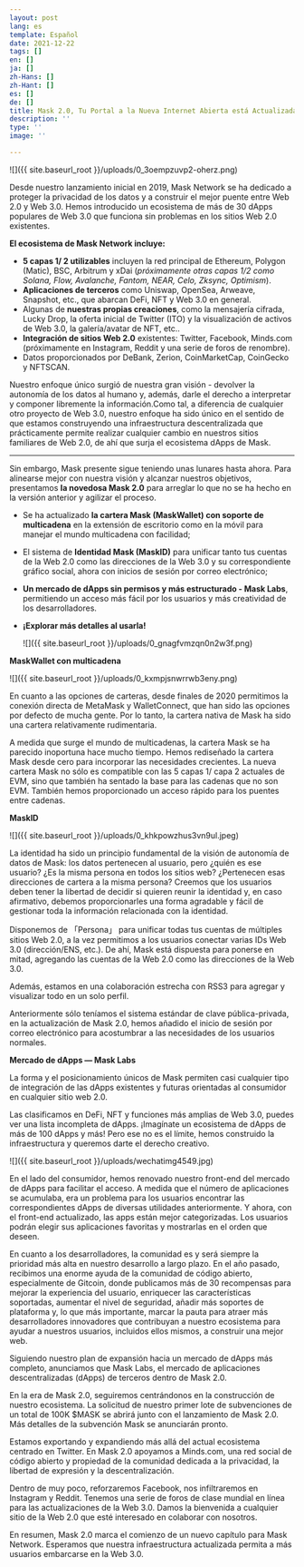 ```yaml
---
layout: post
lang: es
template: Español
date: 2021-12-22
tags: []
en: []
ja: []
zh-Hans: []
zh-Hant: []
es: []
de: []
title: Mask 2.0, Tu Portal a la Nueva Internet Abierta está Actualizada
description: ''
type: ''
image: ''

---
```

![]({{ site.baseurl_root }}/uploads/0_3oempzuvp2-oherz.png)

Desde nuestro lanzamiento inicial en 2019, Mask Network se ha dedicado a proteger la privacidad de los datos y a construir el mejor puente entre Web 2.0 y Web 3.0. Hemos introducido un ecosistema de más de 30 dApps populares de Web 3.0 que funciona sin problemas en los sitios Web 2.0 existentes.

**El ecosistema de Mask Network incluye:**

* **5 capas 1/ 2 utilizables** incluyen la red principal de Ethereum, Polygon (Matic), BSC, Arbitrum y xDai (_próximamente otras capas 1/2 como Solana, Flow, Avalanche, Fantom, NEAR, Celo, Zksync, Optimism_).
* **Aplicaciones de terceros** como Uniswap, OpenSea, Arweave, Snapshot, etc., que abarcan DeFi, NFT y Web 3.0 en general.
* Algunas de **nuestras propias creaciones**, como la mensajería cifrada, Lucky Drop, la oferta inicial de Twitter (ITO) y la visualización de activos de Web 3.0, la galería/avatar de NFT, etc..
* **Integración de sitios Web 2.0** existentes: Twitter, Facebook, Minds.com (próximamente en Instagram, Reddit y una serie de foros de renombre).
* Datos proporcionados por DeBank, Zerion, CoinMarketCap, CoinGecko y NFTSCAN.

Nuestro enfoque único surgió de nuestra gran visión - devolver la autonomía de los datos al humano y, además, darle el derecho a interpretar y componer libremente la información.Como tal, a diferencia de cualquier otro proyecto de Web 3.0, nuestro enfoque ha sido único en el sentido de que estamos construyendo una infraestructura descentralizada que prácticamente permite realizar cualquier cambio en nuestros sitios familiares de Web 2.0, de ahí que surja el ecosistema dApps de Mask.

***

Sin embargo, Mask presente sigue teniendo unas lunares hasta ahora. Para alinearse mejor con nuestra visión y alcanzar nuestros objetivos, presentamos **la novedosa Mask 2.0** para arreglar lo que no se ha hecho en la versión anterior y agilizar el proceso.

* Se ha actualizado **la cartera Mask (MaskWallet) con soporte de multicadena** en la extensión de escritorio como en la móvil para manejar el mundo multicadena con facilidad;
* El sistema de **Identidad Mask (MaskID)** para unificar tanto tus cuentas de la Web 2.0 como las direcciones de la Web 3.0 y su correspondiente gráfico social, ahora con inicios de sesión por correo electrónico;
* **Un mercado de dApps sin permisos y más estructurado - Mask Labs**, permitiendo un acceso más fácil por los usuarios y más creatividad de los desarrolladores.
* **¡Explorar más detalles al usarla!**

  ![]({{ site.baseurl_root }}/uploads/0_gnagfvmzqn0n2w3f.png)

**MaskWallet con multicadena**

![]({{ site.baseurl_root }}/uploads/0_kxmpjsnwrrwb3eny.png)

En cuanto a las opciones de carteras, desde finales de 2020 permitimos la conexión directa de MetaMask y WalletConnect, que han sido las opciones por defecto de mucha gente. Por lo tanto, la cartera nativa de Mask ha sido una cartera relativamente rudimentaria.

A medida que surge el mundo de multicadenas, la cartera Mask se ha parecido inoportuna hace mucho tiempo. Hemos rediseñado la cartera Mask desde cero para incorporar las necesidades crecientes. La nueva cartera Mask no sólo es compatible con las 5 capas 1/ capa 2 actuales de EVM, sino que también ha sentado la base para las cadenas que no son EVM. También hemos proporcionado un acceso rápido para los puentes entre cadenas.

**MaskID**

![]({{ site.baseurl_root }}/uploads/0_khkpowzhus3vn9ul.jpeg)

La identidad ha sido un principio fundamental de la visión de autonomía de datos de Mask: los datos pertenecen al usuario, pero ¿quién es ese usuario? ¿Es la misma persona en todos los sitios web? ¿Pertenecen esas direcciones de cartera a la misma persona? Creemos que los usuarios deben tener la libertad de decidir si quieren reunir la identidad y, en caso afirmativo, debemos proporcionarles una forma agradable y fácil de gestionar toda la información relacionada con la identidad.

Disponemos de 「Persona」 para unificar todas tus cuentas de múltiples sitios Web 2.0, a la vez permitimos a los usuarios conectar varias IDs Web 3.0 (dirección/ENS, etc.). De ahí, Mask está dispuesta para ponerse en mitad, agregando las cuentas de la Web 2.0 como las direcciones de la Web 3.0.

Además, estamos en una colaboración estrecha con RSS3 para agregar y visualizar todo en un solo perfil.

Anteriormente sólo teníamos el sistema estándar de clave pública-privada, en la actualización de Mask 2.0, hemos añadido el inicio de sesión por correo electrónico para acostumbrar a las necesidades de los usuarios normales.

**Mercado de dApps — Mask Labs**

La forma y el posicionamiento únicos de Mask permiten casi cualquier tipo de integración de las dApps existentes y futuras orientadas al consumidor en cualquier sitio web 2.0.

Las clasificamos en DeFi, NFT y funciones más amplias de Web 3.0, puedes ver una lista incompleta de dApps. ¡Imagínate un ecosistema de dApps de más de 100 dApps y más! Pero ese no es el límite, hemos construido la infraestructura y queremos darte el derecho creativo.

![]({{ site.baseurl_root }}/uploads/wechatimg4549.jpg)

En el lado del consumidor, hemos renovado nuestro front-end del mercado de dApps para facilitar el acceso. A medida que el número de aplicaciones se acumulaba, era un problema para los usuarios encontrar las correspondientes dApps de diversas utilidades anteriormente. Y ahora, con el front-end actualizado, las apps están mejor categorizadas. Los usuarios podrán elegir sus aplicaciones favoritas y mostrarlas en el orden que deseen.

En cuanto a los desarrolladores, la comunidad es y será siempre la prioridad más alta en nuestro desarrollo a largo plazo. En el año pasado, recibimos una enorme ayuda de la comunidad de código abierto, especialmente de Gitcoin, donde publicamos más de 30 recompensas para mejorar la experiencia del usuario, enriquecer las características soportadas, aumentar el nivel de seguridad, añadir más soportes de plataforma y, lo que más importante, marcar la pauta para atraer más desarrolladores innovadores que contribuyan a nuestro ecosistema para ayudar a nuestros usuarios, incluidos ellos mismos, a construir una mejor web.

Siguiendo nuestro plan de expansión hacia un mercado de dApps más completo, anunciamos que Mask Labs, el mercado de aplicaciones descentralizadas (dApps) de terceros dentro de Mask 2.0.

En la era de Mask 2.0, seguiremos centrándonos en la construcción de nuestro ecosistema. La solicitud de nuestro primer lote de subvenciones de un total de 100K $MASK se abrirá junto con el lanzamiento de Mask 2.0. Más detalles de la subvención Mask se anunciarán pronto.

Estamos exportando y expandiendo más allá del actual ecosistema centrado en Twitter. En Mask 2.0 apoyamos a Minds.com, una red social de código abierto y propiedad de la comunidad dedicada a la privacidad, la libertad de expresión y la descentralización.

Dentro de muy poco, reforzaremos Facebook, nos infiltraremos en Instagram y Reddit. Tenemos una serie de foros de clase mundial en línea para las actualizaciones de la Web 3.0. Damos la bienvenida a cualquier sitio de la Web 2.0 que esté interesado en colaborar con nosotros.

En resumen, Mask 2.0 marca el comienzo de un nuevo capítulo para Mask Network. Esperamos que nuestra infraestructura actualizada permita a más usuarios embarcarse en la Web 3.0.
